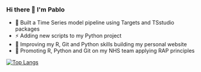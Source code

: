 ### Hi there 👋 I'm Pablo

<!--
**Pablo-source/Pablo-source** is a ✨ _special_ ✨ repository because its `README.md` (this file) appears on your GitHub profile.

Here are some ideas to get you started:  

- 🔭 I’m currently working on ...
- 🌱 I’m currently learning ...
- 👯 I’m looking to collaborate on ...
- 🤔 I’m looking for help with ...
- 💬 Ask me about ...
- 📫 How to reach me: ...
- 😄 Pronouns: ...
- ⚡ Fun fact: ...
![Pablo's GitHub languages](https://github-readme-stats.vercel.app/api/top-langs/?username=PABLO-SOURCE&layout=compact&show_icons=true&theme=radical)
![Pablo's GitHub languages](https://github-readme-stats.vercel.app/api/top-langs/?username=PABLO-SOURCE&hide=javascript,htmllayout=compact&show_icons=true&theme=radical) 
-->

- 🔭 Built a Time Series model pipeline using Targets and TSstudio packages
- ⚡ Adding new scripts to my Python project  
- 🌱 Improving my R, Git and Python skills building my personal website
- 👯 Promoting R, Python and Git on my NHS team applying RAP principles

[![Top Langs](https://github-readme-stats.vercel.app/api?username=PABLO-SOURCE&theme=algolia&show_icons=true)](https://github.com/PABLO-SOURCE)

